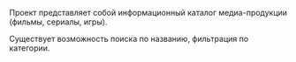 Проект представляет собой информационный каталог медиа-продукции (фильмы, сериалы, игры).

Существует возможность поиска по названию, фильтрация по категории.